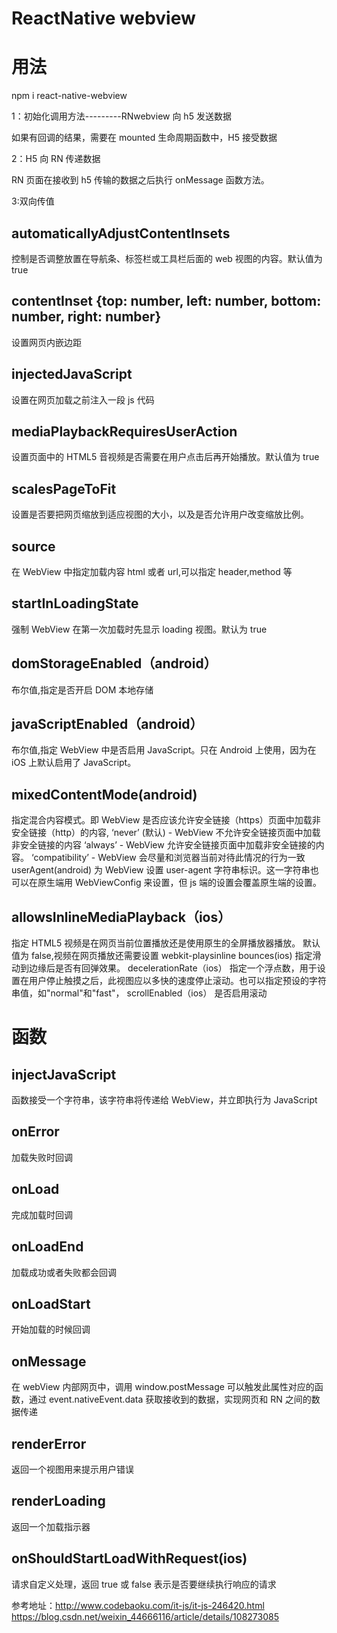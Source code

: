 # ReactNative webview

# 用法

npm i react-native-webview

<!-- <WebView  ref={ (webView) => this.webView = webView }
        originWhitelist={ ['*'] }

        // 布尔值,指定WebView中是否启用JavaScript。只在Android上使用，因为在iOS上默认启用了JavaScript。
        javaScriptEnabled={ true }

        // 布尔值,指定是否开启DOM本地存储
        domStorageEnabled={ true }

        // 允许文件上传
        allowFileAccess={ true }

        // 在webView内部网页中，调用window.postMessage可以触发此属性对应的函数，通过event.nativeEvent.data获取接收到的数据，实现网页和RN之间的数据传递
        onMessage={ this._onMessage }

        //初始化调用方法---------RNwebview向h5发送数据
        onLoad={() => { this.handleInjectJavascript();}}

        // 加载时强制使用loading转圈视图，如果为true，webview可能会加载失败，显示为空白
        startInLoadingState={false}

        // webview加载错误页面
        renderError={this.renderErrorView}

        // 网络路径
        // 也可以为本地路径 source={ {uri: 'http://192.168.1.1111:8080/'} }
        source={ {uri: 'http://www.baidu.com/'} } /> -->

1：初始化调用方法---------RNwebview 向 h5 发送数据

 <!-- handleInjectJavascript = (data) => {
// 拼接数据为方法
const injectJavascriptStr = `(function() { window.WebViewBridge.onMessage(${JSON.stringify(data)}); })()`;
// 通过 injectJavaScript 将数据传递给 WebView 页面，并立即执行为 js
if(this.webView) {
this.webView.injectJavaScript(injectJavascriptStr)
}
} -->

如果有回调的结果，需要在 mounted 生命周期函数中，H5 接受数据

 <!-- mounted() {
  window.WebViewBridge = {
    onMessage: this._onMessage //在window上挂载一个onMessage方法，RN会调用
  }
  // 自定义事件后直接触发：
  const event = new Event('WebViewBridge')
  window.dispatchEvent(event);
},
methods: {
  // 接收 RN 发送的消息
  _onMessage(data) {
    let that = this;
    console.log('data ------- ',JSON.stringify(data)); // 'hello world'
  }
} -->

2：H5 向 RN 传递数据

  <!-- mounted() {初始化
  // 自定义事件后直接触发：
  const event = new Event('WebViewBridge');
  window.dispatchEvent(event);
},
methods: {
  // 向rn发送消息, 将值 'hello world' 挂载到 postMessage 
  _postMessage('hello world') {
      window.ReactNativeWebView.postMessage(data);
  }
} -->

RN 页面在接收到 h5 传输的数据之后执行 onMessage 函数方法。

<!--
<WebView ref={ (webView) => this.webView = webView }
onMessage={ this._onMessage }
source={ {uri: 'http://www.baidu.com/'} } />

_onMessage = (event) => {
      console.log('接收vue发来的消息onMessage', event.nativeEvent.data);
}
 -->

3:双向传值

  <!-- mounted() {
  window.WebViewBridge = {
    onMessage: this._onMessage,
    receiveMessage: this._receiveMessage //在window上挂载一个receiveMessage方法，RN自行调用
  }
  const event = new Event('WebViewBridge')
  window.dispatchEvent(event);
},
methods: {
  // 向rn发送消息
  _postMessage('wow,RN!!') {
      window.ReactNativeWebView.postMessage(data);   // 将值 'wow,RN!!' 挂载到 postMessage 
  },
  // 二次或多次接收RN发送消息
   _receiveMessage(data){
    let that = this;
    console.log('data receiveMessage-------  ',JSON.stringify(data));
   }
} -->

<!-- onMessage={ this._onMessage }
// 接受H5发送来的消息
_onMessage = (event) => {
      console.log('接收H5发来的消息onMessage', event.nativeEvent.data);

      const injectJavascriptStr =  `(function() {
	   window.WebViewBridge.receiveMessage(${JSON.stringify('hello,vue2!!! ')});
      })()`;
      this.webView.injectJavaScript(injectJavascriptStr);
} -->

## automaticallyAdjustContentInsets

控制是否调整放置在导航条、标签栏或工具栏后面的 web 视图的内容。默认值为 true

## contentInset {top: number, left: number, bottom: number, right: number}

设置网页内嵌边距

## injectedJavaScript

设置在网页加载之前注入一段 js 代码

## mediaPlaybackRequiresUserAction

设置页面中的 HTML5 音视频是否需要在用户点击后再开始播放。默认值为 true

## scalesPageToFit

设置是否要把网页缩放到适应视图的大小，以及是否允许用户改变缩放比例。

## source

在 WebView 中指定加载内容 html 或者 url,可以指定 header,method 等

## startInLoadingState

强制 WebView 在第一次加载时先显示 loading 视图。默认为 true

## domStorageEnabled（android）

布尔值,指定是否开启 DOM 本地存储

## javaScriptEnabled（android）

布尔值,指定 WebView 中是否启用 JavaScript。只在 Android 上使用，因为在 iOS 上默认启用了 JavaScript。

## mixedContentMode(android)

指定混合内容模式。即 WebView 是否应该允许安全链接（https）页面中加载非安全链接（http）的内容,
‘never’ (默认) - WebView 不允许安全链接页面中加载非安全链接的内容
‘always’ - WebView 允许安全链接页面中加载非安全链接的内容。
‘compatibility’ - WebView 会尽量和浏览器当前对待此情况的行为一致
userAgent(android)
为 WebView 设置 user-agent 字符串标识。这一字符串也可以在原生端用 WebViewConfig 来设置，但 js 端的设置会覆盖原生端的设置。

## allowsInlineMediaPlayback（ios）

指定 HTML5 视频是在网页当前位置播放还是使用原生的全屏播放器播放。 默认值为 false,视频在网页播放还需要设置 webkit-playsinline
bounces(ios)
指定滑动到边缘后是否有回弹效果。
decelerationRate（ios）
指定一个浮点数，用于设置在用户停止触摸之后，此视图应以多快的速度停止滚动。也可以指定预设的字符串值，如"normal"和"fast"，
scrollEnabled（ios）
是否启用滚动

# 函数

## injectJavaScript

函数接受一个字符串，该字符串将传递给 WebView，并立即执行为 JavaScript

## onError

加载失败时回调

## onLoad

完成加载时回调

## onLoadEnd

加载成功或者失败都会回调

## onLoadStart

开始加载的时候回调

## onMessage

在 webView 内部网页中，调用 window.postMessage 可以触发此属性对应的函数，通过 event.nativeEvent.data 获取接收到的数据，实现网页和 RN 之间的数据传递

## renderError

返回一个视图用来提示用户错误

## renderLoading

返回一个加载指示器

## onShouldStartLoadWithRequest(ios)

请求自定义处理，返回 true 或 false 表示是否要继续执行响应的请求



参考地址：http://www.codebaoku.com/it-js/it-js-246420.html
https://blog.csdn.net/weixin_44666116/article/details/108273085